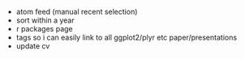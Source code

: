 * atom feed (manual recent selection)
* sort within a year
* r packages page
* tags so i can easily link to all ggplot2/plyr etc paper/presentations
* update cv
